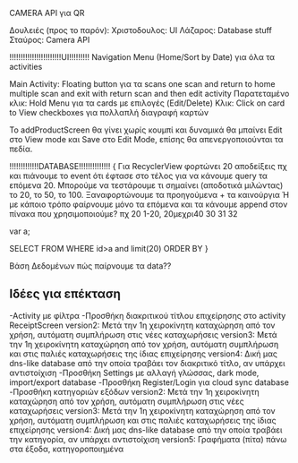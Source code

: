 CAMERA API για QR

Δουλειές (προς το παρόν):
Χριστοδουλος: UI 
Λάζαρος: Database stuff
Σταύρος: Camera API

!!!!!!!!!!!!!!!!!!!!!!!UI!!!!!!!!!
Navigation Menu (Home/Sort by Date) για όλα τα activities

Main Activity:
Floating button για τα scans 
	one scan and return to home
	multiple scan and exit with return
	scan and then edit activity
Παρατεταμένο κλικ: Hold Menu για τα cards με επιλογές (Edit/Delete)
Κλικ: Click on card to View
checkboxes για πολλαπλή διαγραφή καρτών

Το addProductScreen θα γίνει χωρίς κουμπί και δυναμικά θα μπαίνει
Edit στο View mode και Save στο Edit Mode, επίσης θα απενεργοποιούνται
τα πεδία.

!!!!!!!!!!!!!DATABASE!!!!!!!!!!!!!!
{
Για RecyclerView φορτώνει 20 αποδείξεις πχ και πιάνουμε το event ότι έφτασε στο τέλος για να κάνουμε query τα επόμενα 20.
Μπορούμε να τεστάρουμε τι σημαίνει (αποδοτικά μιλώντας) το 20, το 50, το 100. Ξαναφορτώνουμε τα προηγούμενα + τα καινούργια Ή με κάποιο τρόπο φαίρνουμε μόνο τα επόμενα και τα κάνουμε append στον  πίνακα που χρησιμοποιούμε? πχ 20 1-20, 20μεχρι40 30 31 32

var a;

SELECT
FROM
WHERE id>a and limit(20)
ORDER BY
}

Βάση Δεδομένων πώς παίρνουμε τα data?? 



Ιδέες για επέκταση
------------------
-Activity με φίλτρα
-Προσθήκη διακριτικού τίτλου επιχείρησης στο activity ReceiptScreen
	version2: Μετά την 1η χειροκίνητη καταχώρηση από τον χρήση, αυτόματη συμπλήρωση στις νέες καταχωρήσεις
		version3: Μετά την 1η χειροκίνητη καταχώρηση από τον χρήση, αυτόματη συμπλήρωση και στις παλιές καταχωρήσεις της ίδιας επιχείρησης
			version4: Δική μας dns-like database από την οποία τραβάει τον διακριτικό τίτλο, αν υπάρχει αντιστοίχιση
-Προσθήκη Settings με αλλαγή γλώσσας, dark mode, import/export database
-Προσθήκη Register/Login για cloud sync database
-Προσθήκη κατηγοριών εξόδων
	version2: Μετά την 1η χειροκίνητη καταχώρηση από τον χρήση, αυτόματη συμπλήρωση στις νέες καταχωρήσεις
		version3: Μετά την 1η χειροκίνητη καταχώρηση από τον χρήση, αυτόματη συμπλήρωση και στις παλιές καταχωρήσεις της ίδιας επιχείρησης
			version4: Δική μας dns-like database από την οποία τραβάει την κατηγορία, αν υπάρχει αντιστοίχιση
				version5: Γραφήματα (πίτα) πάνω στα έξοδα, κατηγοροποιημένα

